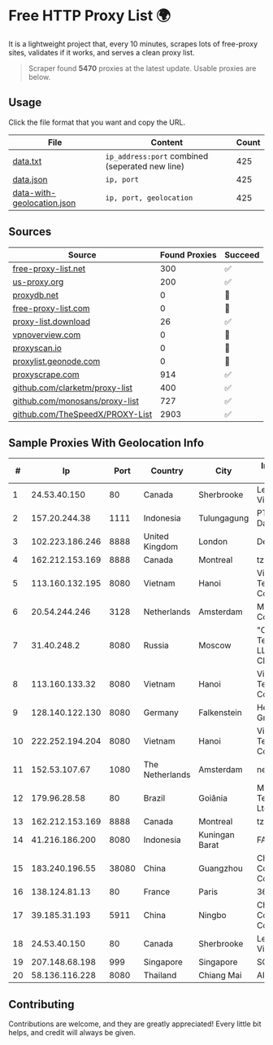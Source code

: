 
# Free HTTP Proxy List 🌍

It is a lightweight project that, every 10 minutes, scrapes lots of free-proxy sites, validates if it works, and serves a clean proxy list.


> Scraper found **5470** proxies at the latest update. Usable proxies are below.

## Usage

Click the file format that you want and copy the URL.


|File|Content|Count|
|----|-------|-----|
|[data.txt](https://raw.githubusercontent.com/themiralay/Proxy-List-World/master/data.txt)|`ip_address:port` combined (seperated new line)|425|
|[data.json](https://raw.githubusercontent.com/themiralay/Proxy-List-World/master/data.json)|`ip, port`|425|
|[data-with-geolocation.json](https://raw.githubusercontent.com/themiralay/Proxy-List-World/master/data-with-geolocation.json)|`ip, port, geolocation`|425|

## Sources

|Source|Found Proxies|Succeed|
|------|-------------|-------|
|[free-proxy-list.net](https://free-proxy-list.net)|300|✅|
|[us-proxy.org](https://www.us-proxy.org)|200|✅|
|[proxydb.net](http://proxydb.net)|0|🚫|
|[free-proxy-list.com](https://free-proxy-list.com/?page=&port=&type%5B%5D=http&type%5B%5D=https&up_time=0&search=Search)|0|🚫|
|[proxy-list.download](https://www.proxy-list.download/HTTP)|26|✅|
|[vpnoverview.com](https://vpnoverview.com/privacy/anonymous-browsing/free-proxy-servers)|0|🚫|
|[proxyscan.io](https://www.proxyscan.io)|0|🚫|
|[proxylist.geonode.com](https://proxylist.geonode.com/api/proxy-list?limit=300&page=1&sort_by=lastChecked&sort_type=desc&protocols=http,https)|0|🚫|
|[proxyscrape.com](https://api.proxyscrape.com/v2/?request=displayproxies&protocol=http&timeout=10000&country=all&ssl=all&anonymity=all)|914|✅|
|[github.com/clarketm/proxy-list](https://raw.githubusercontent.com/clarketm/proxy-list/master/proxy-list-raw.txt)|400|✅|
|[github.com/monosans/proxy-list](https://raw.githubusercontent.com/monosans/proxy-list/main/proxies/http.txt)|727|✅|
|[github.com/TheSpeedX/PROXY-List](https://raw.githubusercontent.com/TheSpeedX/PROXY-List/master/http.txt)|2903|✅|


## Sample Proxies With Geolocation Info

|#|Ip|Port|Country|City|Internet Service Provider|
|-|--|----|-------|----|-------------------------|
|1|24.53.40.150|80|Canada|Sherbrooke|Le Groupe Videotron Ltee|
|2|157.20.244.38|1111|Indonesia|Tulungagung|PT.Global Media Data Prima|
|3|102.223.186.246|8888|United Kingdom|London|Dedicated Servers|
|4|162.212.153.169|8888|Canada|Montreal|tzulo, inc.|
|5|113.160.132.195|8080|Vietnam|Hanoi|VietNam Post and Telecom Corporation|
|6|20.54.244.246|3128|Netherlands|Amsterdam|Microsoft Corporation|
|7|31.40.248.2|8080|Russia|Moscow|"Cloud Technologies" LLC trading as Cloud.ru|
|8|113.160.133.32|8080|Vietnam|Hanoi|VietNam Post and Telecom Corporation|
|9|128.140.122.130|8080|Germany|Falkenstein|Hetzner Online GmbH|
|10|222.252.194.204|8080|Vietnam|Hanoi|VietNam Post and Telecom Corporation|
|11|152.53.107.67|1080|The Netherlands|Amsterdam|netcup GmbH|
|12|179.96.28.58|80|Brazil|Goiânia|Megatelecom Telecomunicacoes Ltda|
|13|162.212.153.169|8888|Canada|Montreal|tzulo, inc.|
|14|41.216.186.200|8080|Indonesia|Kuningan Barat|FASTHOSTING|
|15|183.240.196.55|38080|China|Guangzhou|China Mobile Communications Corporation|
|16|138.124.81.13|80|France|Paris|365.partners INC|
|17|39.185.31.193|5911|China|Ningbo|China Mobile Communications Corporation|
|18|24.53.40.150|80|Canada|Sherbrooke|Le Groupe Videotron Ltee|
|19|207.148.68.198|999|Singapore|Singapore|SGP VULTR|
|20|58.136.116.228|8080|Thailand|Chiang Mai|AIS-Fibre|



## Contributing

Contributions are welcome, and they are greatly appreciated! Every
little bit helps, and credit will always be given.

